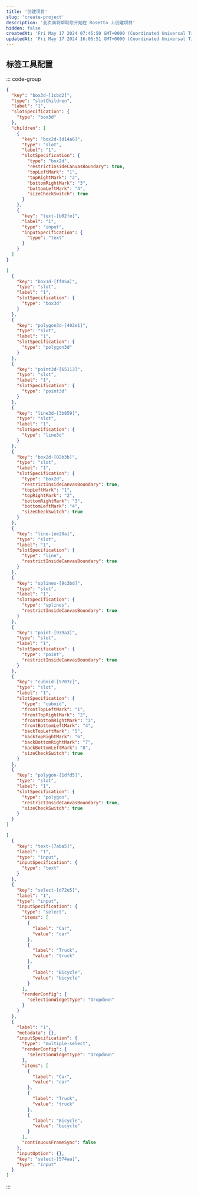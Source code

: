 ```yaml
---
title: '创建项目'
slug: 'create-project'
description: '此页面将帮助您开始在 Rosetta 上创建项目'
hidden: false
createdAt: 'Fri May 17 2024 07:45:50 GMT+0000 (Coordinated Universal Time)'
updatedAt: 'Fri May 17 2024 16:06:51 GMT+0000 (Coordinated Universal Time)'
---
```


## 标签工具配置

::: code-group

```json [nesting instance structure]
{
  "key": "box3d-[1cbd2]",
  "type": "slotChildren",
  "label": "1",
  "slotSpecification": {
    "type": "box3d"
  },
  "children": [
    {
      "key": "box2d-[d14a6]",
      "type": "slot",
      "label": "1",
      "slotSpecification": {
        "type": "box2d",
        "restrictInsideCanvasBoundary": true,
        "topLeftMark": "1",
        "topRightMark": "2",
        "bottomRightMark": "3",
        "bottomLeftMark": "4",
        "sizeCheckSwitch": true
      }
    },
    {
      "key": "text-[b02fe]",
      "label": "1",
      "type": "input",
      "inputSpecification": {
        "type": "text"
      }
    }
  ]
}
```

```json [instance structure]
[
  {
    "key": "box3d-[ff05a]",
    "type": "slot",
    "label": "1",
    "slotSpecification": {
      "type": "box3d"
    }
  },
  {
    "key": "polygon3d-[402e1]",
    "type": "slot",
    "label": "1",
    "slotSpecification": {
      "type": "polygon3d"
    }
  },
  {
    "key": "point3d-[65113]",
    "type": "slot",
    "label": "1",
    "slotSpecification": {
      "type": "point3d"
    }
  },
  {
    "key": "line3d-[3b859]",
    "type": "slot",
    "label": "1",
    "slotSpecification": {
      "type": "line3d"
    }
  },
  {
    "key": "box2d-[02b3b]",
    "type": "slot",
    "label": "1",
    "slotSpecification": {
      "type": "box2d",
      "restrictInsideCanvasBoundary": true,
      "topLeftMark": "1",
      "topRightMark": "2",
      "bottomRightMark": "3",
      "bottomLeftMark": "4",
      "sizeCheckSwitch": true
    }
  },
  {
    "key": "line-[ee28a]",
    "type": "slot",
    "label": "1",
    "slotSpecification": {
      "type": "line",
      "restrictInsideCanvasBoundary": true
    }
  },
  {
    "key": "splines-[9c3bd]",
    "type": "slot",
    "label": "1",
    "slotSpecification": {
      "type": "splines",
      "restrictInsideCanvasBoundary": true
    }
  },
  {
    "key": "point-[939a3]",
    "type": "slot",
    "label": "1",
    "slotSpecification": {
      "type": "point",
      "restrictInsideCanvasBoundary": true
    }
  },
  {
    "key": "cuboid-[5707c]",
    "type": "slot",
    "label": "1",
    "slotSpecification": {
      "type": "cuboid",
      "frontTopLeftMark": "1",
      "frontTopRightMark": "2",
      "frontBottomRightMark": "3",
      "frontBottomLeftMark": "4",
      "backTopLeftMark": "5",
      "backTopRightMark": "6",
      "backBottomRightMark": "7",
      "backBottomLeftMark": "8",
      "sizeCheckSwitch": true
    }
  },
  {
    "key": "polygon-[1dfd5]",
    "type": "slot",
    "label": "1",
    "slotSpecification": {
      "type": "polygon",
      "restrictInsideCanvasBoundary": true,
      "sizeCheckSwitch": true
    }
  }
]
```

```json [attribute structure]
[
  {
    "key": "text-[7aba5]",
    "label": "1",
    "type": "input",
    "inputSpecification": {
      "type": "text"
    }
  },
  {
    "key": "select-[d72e5]",
    "label": "1",
    "type": "input",
    "inputSpecification": {
      "type": "select",
      "items": [
        {
          "label": "Car",
          "value": "car"
        },
        {
          "label": "Truck",
          "value": "truck"
        },
        {
          "label": "Bicycle",
          "value": "bicycle"
        }
      ],
      "renderConfig": {
        "selectionWidgetType": "Dropdown"
      }
    }
  },
  {
    "label": "1",
    "metadata": {},
    "inputSpecification": {
      "type": "multiple-select",
      "renderConfig": {
        "selectionWidgetType": "Dropdown"
      },
      "items": [
        {
          "label": "Car",
          "value": "car"
        },
        {
          "label": "Truck",
          "value": "truck"
        },
        {
          "label": "Bicycle",
          "value": "bicycle"
        }
      ],
      "continuousFrameSync": false
    },
    "inputOption": {},
    "key": "select-[574aa]",
    "type": "input"
  }
]
```

:::

<API
	method="GET"
	url="/project/get"
	:body="body"
	:results="results"
/>

<script setup>
const body = {
	name: {
		type: 'string',
		default: 'Lane line project',
		description: 'project name'
	},
	dataType: {
		type: 'integer',
		default: 1,
		description: 'project data type'
	},
	description: {
		type: 'string',
		default: 'project description',
		description: 'description'
	},
	deadline: {
		type: 'string',
		default: '2024-04-22',
		description: 'deadline'
	},
	operators: {
		type: 'object[]',
		description: 'label tool config'
	},
}
const results = {
	200: {
		"code": 200,
		"message": "Success",
		"data": 12, // project id
		"date": "2024-05-16 19:03:34",
		"requestId": "864b70706a7349ea83e177a49800464f",
		"success": true
	},
	400: {
		"code": 400,
		"data": null,
		"date": "",
		"message": "Illegal Parameter",
		"requestId": "",
		"success": false
	}
}
</script>
